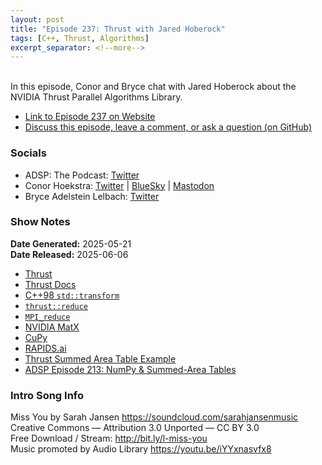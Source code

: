 ```yaml
---
layout: post
title: "Episode 237: Thrust with Jared Hoberock"
tags: [C++, Thrust, Algorithms]
excerpt_separator: <!--more-->
---
```


<div id="buzzsprout-player-17294041"></div><script src="https://www.buzzsprout.com/1501960/episodes/17294041-episode-237-thrust-with-jared-hoberock.js?container_id=buzzsprout-player-17294041&player=small" type="text/javascript" charset="utf-8"></script>

<br>In this episode, Conor and Bryce chat with Jared Hoberock about the NVIDIA Thrust Parallel Algorithms Library.

<!--more-->

* [Link to Episode 237 on Website](https://adspthepodcast.com/2025/06/06/Episode-237.html)
* [Discuss this episode, leave a comment, or ask a question (on GitHub)](https://github.com/codereport/adsp2/discussions/136)

### Socials
 
* ADSP: The Podcast: [Twitter](https://twitter.com/adspthepodcast)
* Conor Hoekstra: [Twitter](https://twitter.com/code_report) \| [BlueSky](https://bsky.app/profile/codereport.bsky.social) \| [Mastodon](https://mastodon.social/@code_report)
* Bryce Adelstein Lelbach: [Twitter](https://x.com/blelbach)

### Show Notes

**Date Generated:** 2025-05-21 <br>
**Date Released:** 2025-06-06

* [Thrust](https://github.com/NVIDIA/cccl/tree/main/thrust)
* [Thrust Docs](https://nvidia.github.io/cccl/thrust/)  
* [C++98 `std::transform`](https://en.cppreference.com/w/cpp/algorithm/transform)
* [`thrust::reduce`](https://nvidia.github.io/cccl/thrust/api/groups/group__reductions.html#function-reduce)
* [`MPI_reduce`](https://www.mpich.org/static/docs/v3.2/www3/MPI_Reduce.html)
* [NVIDIA MatX ](https://nvidia.github.io/MatX/)
* [CuPy](https://cupy.dev/)
* [RAPIDS.ai](https://rapids.ai/)
* [Thrust Summed Area Table Example](https://github.com/NVIDIA/cccl/blob/main/thrust/examples/summed_area_table.cu)
* [ADSP Episode 213: NumPy & Summed-Area Tables](https://adspthepodcast.com/2024/12/20/Episode-213.html)

### Intro Song Info
 
Miss You by Sarah Jansen https://soundcloud.com/sarahjansenmusic<br>
Creative Commons — Attribution 3.0 Unported — CC BY 3.0<br>
Free Download / Stream: http://bit.ly/l-miss-you<br>
Music promoted by Audio Library https://youtu.be/iYYxnasvfx8<br>
